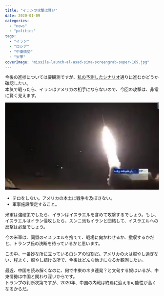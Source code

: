 ```yaml
---
title: "イランの攻撃は賢い"
date: 2020-01-09
categories: 
  - "news"
  - "politics"
tags: 
  - "イラン"
  - "ロシア"
  - "中東情勢"
  - "米軍"
coverImage: "missile-launch-al-asad-sima-screengrab-super-169.jpg"
---
```


今後の進捗については要観測ですが、[私の予測したシナリオ](https://blog.loveapple.cn/news/202001071095.html)通りに進むかどうか確認したい。  
本気で戦ったら、イランはアメリカの相手にならないので、今回の攻撃は、非常に賢く見えます。

![](images/missile-launch-al-asad-sima-screengrab-super-169-1024x576.jpg)

- テロをしない。アメリカの本土に戦争を及ぼさない。
- 軍事施設限定すること。

米軍は強硬策でしたら、イランはイスラエルを含めて攻撃するでしょう。もし、イスラエルはイラン侵攻したら、スンニ派もイランと団結して、イスラエルへの反撃は必至でしょう。

今の米軍は、同盟のイスラエルを捨てて、戦場に向かわせるか、撤収するかだと、トランプ氏の決断を待っているかと思います。

この中、一番妙な所に立っているロシアの役割だ。アメリカの火は燃やし過ぎない、程よく、燃やし続ける所で、今後はどんな動きになるか観測したい。

最近、中国を読み解くなのに、何で中東のネタ連発？と文句する奴はいるが、中東情勢は中国と関わり深いからです。  
トランプの判断次第ですが、2020年、中国の内戦は終焉に迎える可能性が高くなるからだ。

